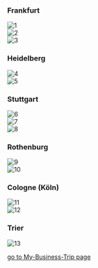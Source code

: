 
### Frankfurt
<img class="w75percent" src="/images/bt/germany/ram.jpg" alt="1"><br>
<img class="w75percent" src="/images/bt/germany/car2.jpg" alt="2"><br>
<img class="w75percent" src="/images/bt/germany/audi.jpg" alt="3">

### Heidelberg
<img class="w75percent" src="/images/bt/germany/heidel1.jpg" alt="4"><br>
<img class="w75percent" src="/images/bt/germany/heidel2.jpg" alt="5">

### Stuttgart
<img class="w75percent" src="/images/bt/germany/sut.jpg" alt="6"><br>
<img class="w75percent" src="/images/bt/germany/sut2.jpg" alt="7"><br>
<img class="w75percent" src="/images/bt/germany/mai.jpg" alt="8">

### Rothenburg
<img class="w75percent" src="/images/bt/germany/rot2.jpg" alt="9"><br>
<img class="w75percent" src="/images/bt/germany/rot3.jpg" alt="10">

### Cologne (Köln)
<img class="w75percent" src="/images/bt/germany/quil1.jpg" alt="11"><br>
<img class="w75percent" src="/images/bt/germany/quil2.jpg" alt="12">

### Trier
<img class="w75percent" src="/images/bt/germany/tier.jpg" alt="13">

[go to My-Business-Trip page](/Midterm/My-Business-Trip/My-BusinessTrip.html)